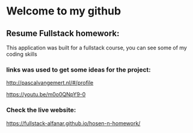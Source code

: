 # Welcome to my github <br>
## Resume Fullstack homework:

This application was built for a fullstack course, you can see some of my coding skills <br>

### links was used to get some ideas for the project:
http://pascalvangemert.nl/#/profile  <br>

https://youtu.be/m0o0QNpY9-0

### Check the live website:
https://fullstack-alfanar.github.io/hosen-n-homework/
